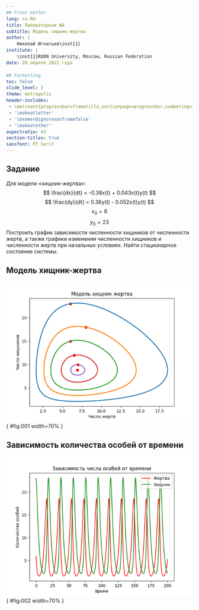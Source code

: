 ```yaml
---
## Front matter
lang: ru-RU
title: Лабораторная №4
subtitle: Модель хищник-жертва
author: |
	Николай Игнатьев\inst{1}
institute: |
	\inst{1}RUDN University, Moscow, Russian Federation
date: 28 апреля 2021 года

## Formatting
toc: false
slide_level: 2
theme: metropolis
header-includes: 
 - \metroset{progressbar=frametitle,sectionpage=progressbar,numbering=fraction}
 - '\makeatletter'
 - '\beamer@ignorenonframefalse'
 - '\makeatother'
aspectratio: 43
section-titles: true
sansfont: PT Serif
---
```


## Задание
Для модели «хищник-жертва»:
$$ \frac{dx}{dt} = -0.38x(t) + 0.043x(t)y(t) $$
$$ \frac{dy}{dt} = 0.36y(t) - 0.052x(t)y(t) $$
$$ x_0 = 6 $$
$$ y_0 = 23 $$
Построить график зависимости численности хищников от численности жертв, а также графики изменения численности хищников и
численности жертв при начальных условиях. Найти стационарное состояние системы.

## Модель хищник-жертва
![График 1](../source/lab04_fig.png){ #fig:001 width=70% }

## Зависимость количества особей от времени
![График 2](../source/lab04_graph.png){ #fig:002 width=70% }
